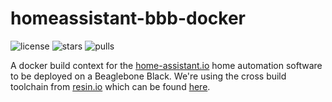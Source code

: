 # homeassistant-bbb-docker
![license](https://img.shields.io/github/license/sesceu/pimatic-bbb-docker.svg "license")
![stars](https://img.shields.io/docker/stars/sesceu/pimatic-bbb-docker.svg "stars")
![pulls](https://img.shields.io/docker/pulls/sesceu/pimatic-bbb-docker.svg "pulls")

A docker build context for the [home-assistant.io](https://home-assistant.io/) home automation software to be deployed on a Beaglebone Black. We're using the cross build toolchain from [resin.io](https://resin.io) which can be found [here](https://github.com/resin-io-projects/armv7hf-debian-qemu).
